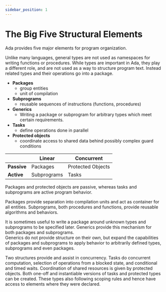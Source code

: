```yaml
---
sidebar_position: 1
---
```


# The Big Five Structural Elements

Ada provides five major elements for program organization.

Unlike many languages, general types are not used as namespaces for writing
functions or procedures. While types are important in Ada, they play a
different role, and are not used as a way to structure program text. Instead
related types and their operations go into a package.

- **Packages**
  - group entities
  - unit of compilation
- **Subprograms**
  - reusable sequences of instructions (functions, procedures)
- **Generics**
  - Writing a package or subprogram for arbitrary types which meet certain
    requirements.
- **Tasks**
  - define operations done in parallel
- **Protected objects**
  - coordinate access to shared data behind possibly complex guard conditions

|             | **Linear**  | **Concurrent**    |
| ----------- | ----------- | ----------------- |
| **Passive** | Packages    | Protected Objects |
| **Active**  | Subprograms | Tasks             |

Packages and protected objects are passive, whereas tasks and subprograms are
active program behavior.

Packages provide separation into compilation units and act as
container for all entities. Subprograms, both procedures and functions, provide
reusable algorithms and behaviors.

It is sometimes useful to write a package around unknown types and subprograms
to be specified later. Generics provide this mechanism for both packages and subprograms.  
Generics do not provide structure on their own, but expand the capabilities
of packages and subprograms to apply behavior to arbitrarily defined types,
subprograms and even packages.

Two structures provide and assist in concurrency. Tasks do concurrent computation,
selection of operations from a blocked state, and conditional and timed waits.
Coordination of shared resources is given by protected objects.
Both one-off and instantiable versions of tasks and protected types can be created. These
types also following scoping rules and hence have access to elements where they
were declared.
